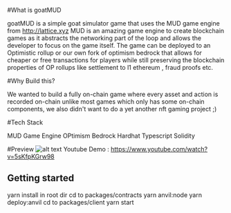 #What is goatMUD

goatMUD is a simple goat simulator game that uses the MUD game engine from http://lattice.xyz MUD is an amazing game engine to create blockchain games as it abstracts the networking part of the loop and allows the developer to focus on the game itself. The game can be deployed to an Optimistic rollup or our own fork of optimism bedrock that allows for cheaper or free transactions for players while still preserving the blockchain properties of OP rollups like settlement to l1 ethereum , fraud proofs etc.


#Why Build this?

We wanted to build a fully on-chain game where every asset and action is recorded on-chain unlike most games which only has some on-chain components, we also didn't want to do a yet another nft gaming project ;) 

#Tech Stack

MUD Game Engine
OPtimism Bedrock
Hardhat
Typescript
Solidity


#Preview
![alt text](https://github.com/[username]/[reponame]/blob/[branch]/image.jpg?raw=true)
Youtube Demo : https://www.youtube.com/watch?v=5sKfpKGrw98

## Getting started

yarn install in root dir
cd to packages/contracts
yarn anvil:node
yarn deploy:anvil
cd to packages/client
yarn start

